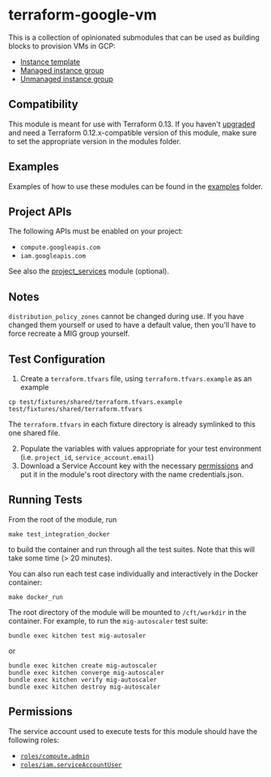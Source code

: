 # terraform-google-vm

This is a collection of opinionated submodules that can be used as building blocks to provision VMs in GCP:

* [Instance template](modules/instance_template)
* [Managed instance group](modules/mig)
* [Unmanaged instance group](modules/umig)

## Compatibility

 This module is meant for use with Terraform 0.13. If you haven't [upgraded](https://www.terraform.io/upgrade-guides/0-13.html)
  and need a Terraform 0.12.x-compatible version of this module, make sure to set the appropriate version in the modules folder.


## Examples

Examples of how to use these modules can be found in the [examples](examples) folder.

## Project APIs

The following APIs must be enabled on your project:
- `compute.googleapis.com`
- `iam.googleapis.com`

See also the [project_services](modules/project_services) module (optional).

## Notes

`distribution_policy_zones` cannot be changed during use.
If you have changed them yourself or used to have a default value, then you'll have to force recreate a MIG group yourself.

## Test Configuration

1. Create a `terraform.tfvars` file, using `terraform.tfvars.example` as an example

```shell
cp test/fixtures/shared/terraform.tfvars.example test/fixtures/shared/terraform.tfvars
```

The `terraform.tfvars` in each fixture directory is already symlinked to this one shared file.

2. Populate the variables with values appropriate for your test environment (i.e. `project_id`, `service_account.email`)
3. Download a Service Account key with the necessary [permissions](#permissions) and put it in the module's root directory with the name credentials.json.

## Running Tests

From the root of the module, run

```
make test_integration_docker
```

to build the container and run through all the test suites. Note that this will take some time (> 20 minutes).

You can also run each test case individually and interactively in the Docker container:

```
make docker_run
```

The root directory of the module will be mounted to `/cft/workdir` in the container. For example, to run the `mig-autoscaler` test suite:

```
bundle exec kitchen test mig-autosaler
```

or

```
bundle exec kitchen create mig-autoscaler
bundle exec kitchen converge mig-autoscaler
bundle exec kitchen verify mig-autoscaler
bundle exec kitchen destroy mig-autoscaler
```

## Permissions

The service account used to execute tests for this module should have the following roles:
- [`roles/compute.admin`](https://cloud.google.com/iam/docs/understanding-roles#compute-engine-roles)
- [`roles/iam.serviceAccountUser`](https://cloud.google.com/iam/docs/understanding-roles#service-accounts-roles)
